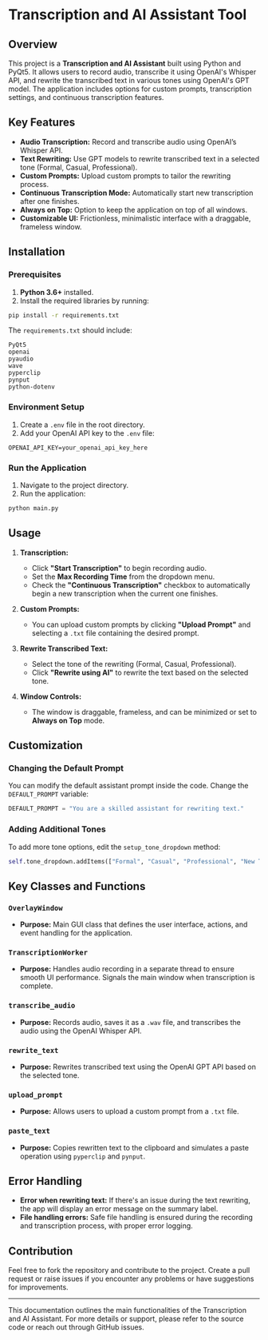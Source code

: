 
# Transcription and AI Assistant Tool

## Overview

This project is a **Transcription and AI Assistant** built using Python and PyQt5. It allows users to record audio, transcribe it using OpenAI's Whisper API, and rewrite the transcribed text in various tones using OpenAI's GPT model. The application includes options for custom prompts, transcription settings, and continuous transcription features.

## Key Features

- **Audio Transcription:** Record and transcribe audio using OpenAI’s Whisper API.
- **Text Rewriting:** Use GPT models to rewrite transcribed text in a selected tone (Formal, Casual, Professional).
- **Custom Prompts:** Upload custom prompts to tailor the rewriting process.
- **Continuous Transcription Mode:** Automatically start new transcription after one finishes.
- **Always on Top:** Option to keep the application on top of all windows.
- **Customizable UI:** Frictionless, minimalistic interface with a draggable, frameless window.

## Installation

### Prerequisites

1. **Python 3.6+** installed.
2. Install the required libraries by running:

```bash
pip install -r requirements.txt
```

The `requirements.txt` should include:

```plaintext
PyQt5
openai
pyaudio
wave
pyperclip
pynput
python-dotenv
```

### Environment Setup

1. Create a `.env` file in the root directory.
2. Add your OpenAI API key to the `.env` file:

```plaintext
OPENAI_API_KEY=your_openai_api_key_here
```

### Run the Application

1. Navigate to the project directory.
2. Run the application:

```bash
python main.py
```

## Usage

1. **Transcription:**
   - Click **"Start Transcription"** to begin recording audio.
   - Set the **Max Recording Time** from the dropdown menu.
   - Check the **"Continuous Transcription"** checkbox to automatically begin a new transcription when the current one finishes.
   
2. **Custom Prompts:**
   - You can upload custom prompts by clicking **"Upload Prompt"** and selecting a `.txt` file containing the desired prompt.

3. **Rewrite Transcribed Text:**
   - Select the tone of the rewriting (Formal, Casual, Professional).
   - Click **"Rewrite using AI"** to rewrite the text based on the selected tone.

4. **Window Controls:**
   - The window is draggable, frameless, and can be minimized or set to **Always on Top** mode.

## Customization

### Changing the Default Prompt

You can modify the default assistant prompt inside the code. Change the `DEFAULT_PROMPT` variable:

```python
DEFAULT_PROMPT = "You are a skilled assistant for rewriting text."
```

### Adding Additional Tones

To add more tone options, edit the `setup_tone_dropdown` method:

```python
self.tone_dropdown.addItems(["Formal", "Casual", "Professional", "New Tone"])
```

## Key Classes and Functions

### `OverlayWindow`
- **Purpose:** Main GUI class that defines the user interface, actions, and event handling for the application.

### `TranscriptionWorker`
- **Purpose:** Handles audio recording in a separate thread to ensure smooth UI performance. Signals the main window when transcription is complete.

### `transcribe_audio`
- **Purpose:** Records audio, saves it as a `.wav` file, and transcribes the audio using the OpenAI Whisper API.

### `rewrite_text`
- **Purpose:** Rewrites transcribed text using the OpenAI GPT API based on the selected tone.

### `upload_prompt`
- **Purpose:** Allows users to upload a custom prompt from a `.txt` file.

### `paste_text`
- **Purpose:** Copies rewritten text to the clipboard and simulates a paste operation using `pyperclip` and `pynput`.

## Error Handling

- **Error when rewriting text:** If there's an issue during the text rewriting, the app will display an error message on the summary label.
- **File handling errors:** Safe file handling is ensured during the recording and transcription process, with proper error logging.

## Contribution

Feel free to fork the repository and contribute to the project. Create a pull request or raise issues if you encounter any problems or have suggestions for improvements.

---

This documentation outlines the main functionalities of the Transcription and AI Assistant. For more details or support, please refer to the source code or reach out through GitHub issues.
